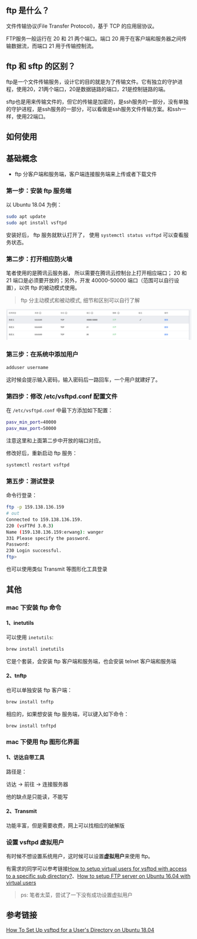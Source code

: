 ## ftp 是什么？

文件传输协议(File Transfer Protocol)，基于 TCP 的应用层协议。

FTP服务一般运行在 20 和 21 两个端口。端口 20 用于在客户端和服务器之间传输数据流，而端口 21 用于传输控制流。

## ftp 和 sftp 的区别？

ftp是一个文件传输服务，设计它的目的就是为了传输文件。它有独立的守护进程，使用20，21两个端口，20是数据链路的端口，21是控制链路的端。

sftp也是用来传输文件的，但它的传输是加密的，是ssh服务的一部分，没有单独的守护进程，是ssh服务的一部分，可以看做是ssh服务文件传输方案。和ssh一样，使用22端口。

## 如何使用

## 基础概念

- ftp 分客户端和服务端，客户端连接服务端来上传或者下载文件

### 第一步：安装 ftp 服务端

以 Ubuntu 18.04 为例：

```bash
sudo apt update
sudo apt install vsftpd
```

安装好后， ftp 服务就默认打开了， 使用 `systemctl status vsftpd` 可以查看服务状态。

### 第二步：打开相应防火墙

笔者使用的是腾讯云服务器， 所以需要在腾讯云控制台上打开相应端口； 20 和 21 端口是必须要开放的；另外，开发 40000-50000 端口（范围可以自行设置），以供 ftp 的被动模式使用。

> ftp 分主动模式和被动模式, 细节和区别可以自行了解

![](./images/01.png)

### 第三步：在系统中添加用户

```bash
adduser username
```

这时候会提示输入密码，输入密码后一路回车，一个用户就建好了。

### 第四步：修改 /etc/vsftpd.conf 配置文件

在 `/etc/vsftpd.conf` 中最下方添加如下配置：

```bash
pasv_min_port=40000
pasv_max_port=50000
```

注意这里和上面第二步中开放的端口对应。

修改好后，重新启动 ftp 服务：

```bash
systemctl restart vsftpd
```

### 第五步：测试登录

命令行登录：

```bash
ftp -p 159.138.136.159
# out
Connected to 159.138.136.159.
220 (vsFTPd 3.0.3)
Name (159.138.136.159:erwang): wanger
331 Please specify the password.
Password:
230 Login successful.
ftp>
```

也可以使用类似 Transmit 等图形化工具登录

## 其他

### mac 下安装 ftp 命令

#### 1、inetutils

可以使用 `inetutils`:

```bash
brew install inetutils
```

它是个套装，会安装 ftp 客户端和服务端，也会安装 telnet 客户端和服务端

#### 2、tnftp

也可以单独安装 ftp 客户端：

```bash
brew install tnftp
```

相应的，如果想安装 ftp 服务端，可以键入如下命令：

```bash
brew install tnftpd
```

### mac 下使用 ftp 图形化界面

#### 1、访达自带工具

路径是：

访达 -> 前往 -> 连接服务器

他的缺点是只能读，不能写

#### 2、Transmit

功能丰富，但是需要收费，网上可以找相应的破解版

### 设置 vsftpd 虚拟用户

有时候不想设置系统用户，这时候可以设置**虚拟用户**来使用 ftp。

有需求的同学可以参考链接[How to setup virtual users for vsftpd with access to a specific sub directory?](https://askubuntu.com/questions/575523/how-to-setup-virtual-users-for-vsftpd-with-access-to-a-specific-sub-directory)、[How to setup FTP server on Ubuntu 16.04 with virtual users](http://the7bits.com/blog/how-to-setup-ftp-server-on-ubuntu-16-04-with-virtual-users/)

> ps: 笔者太菜，尝试了一下没有成功设置虚拟用户

## 参考链接

[How To Set Up vsftpd for a User's Directory on Ubuntu 18.04](https://www.digitalocean.com/community/tutorials/how-to-set-up-vsftpd-for-a-user-s-directory-on-ubuntu-18-04)
